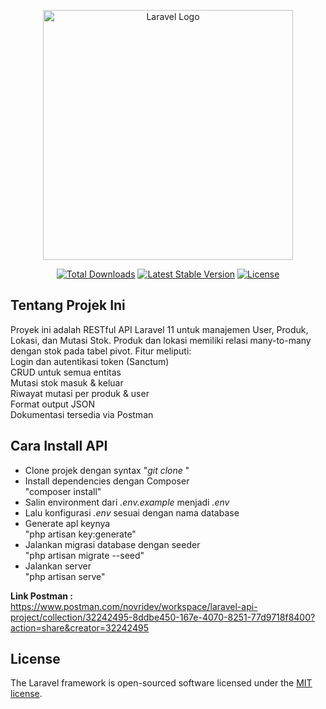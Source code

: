<p align="center"><a href="https://laravel.com" target="_blank"><img src="https://raw.githubusercontent.com/laravel/art/master/logo-lockup/5%20SVG/2%20CMYK/1%20Full%20Color/laravel-logolockup-cmyk-red.svg" width="400" alt="Laravel Logo"></a></p>

<p align="center">
<a href="https://packagist.org/packages/laravel/framework"><img src="https://img.shields.io/packagist/dt/laravel/framework" alt="Total Downloads"></a>
<a href="https://packagist.org/packages/laravel/framework"><img src="https://img.shields.io/packagist/v/laravel/framework" alt="Latest Stable Version"></a>
<a href="https://packagist.org/packages/laravel/framework"><img src="https://img.shields.io/packagist/l/laravel/framework" alt="License"></a>
</p>

## <b> Tentang Projek Ini </b><br>
Proyek ini adalah RESTful API Laravel 11 untuk manajemen User, Produk, Lokasi, dan Mutasi Stok. Produk dan lokasi memiliki relasi many-to-many dengan stok pada tabel pivot. Fitur meliputi:<br>
Login dan autentikasi token (Sanctum)<br>
CRUD untuk semua entitas<br>
Mutasi stok masuk & keluar<br>
Riwayat mutasi per produk & user<br>
Format output JSON<br>
Dokumentasi tersedia via Postman<br>

## <b> Cara Install API </b><br>
- Clone projek dengan syntax "<i>git clone <url-repo></i>"<br>
- Install dependencies dengan Composer<br>
  "composer install"<br>
- Salin environment dari <i>.env.example</i> menjadi <i>.env</i><br>
- Lalu konfigurasi <i>.env</i> sesuai dengan nama database<br>
- Generate apl keynya<br>
  "php artisan key:generate"<br>
- Jalankan migrasi database dengan seeder<br>
  "php artisan migrate --seed"<br>
- Jalankan server<br>
  "php artisan serve"<br>

<b>Link Postman :</b><br>
https://www.postman.com/novridev/workspace/laravel-api-project/collection/32242495-8ddbe450-167e-4070-8251-77d9718f8400?action=share&creator=32242495

## License

The Laravel framework is open-sourced software licensed under the [MIT license](https://opensource.org/licenses/MIT).
